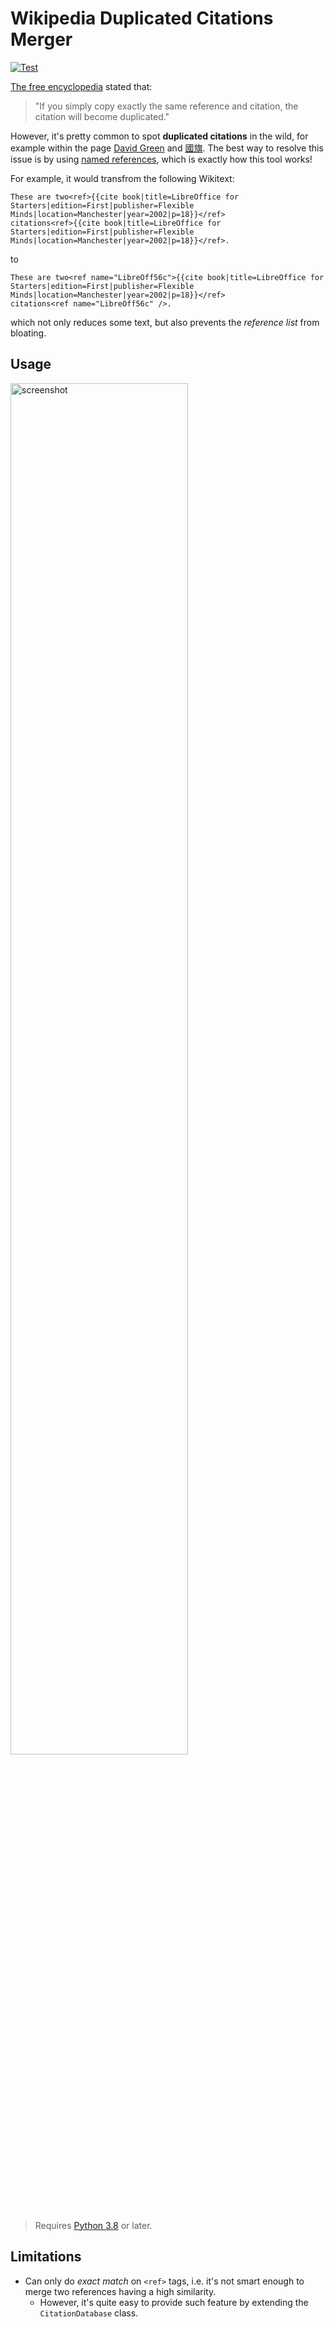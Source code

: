 # Wikipedia Duplicated Citations Merger

[![Test](https://github.com/davidhcefx/Wikipedia-Duplicated-Citations-Merger/actions/workflows/python-test.yml/badge.svg)](https://github.com/davidhcefx/Wikipedia-Duplicated-Citations-Merger/actions/workflows/python-test.yml)

[The free encyclopedia][wikipedia] stated that:

> "If you simply copy exactly the same reference and citation, the citation will become duplicated."

However, it's pretty common to spot **duplicated citations** in the wild, for example within the page [David Green][] and [國旗][]. The best way to resolve this issue is by using [named references][duplicated], which is exactly how this tool works!

For example, it would transfrom the following Wikitext:
```wikitext
These are two<ref>{{cite book|title=LibreOffice for Starters|edition=First|publisher=Flexible Minds|location=Manchester|year=2002|p=18}}</ref>
citations<ref>{{cite book|title=LibreOffice for Starters|edition=First|publisher=Flexible Minds|location=Manchester|year=2002|p=18}}</ref>.
```
to
```wikitext
These are two<ref name="LibreOff56c">{{cite book|title=LibreOffice for Starters|edition=First|publisher=Flexible Minds|location=Manchester|year=2002|p=18}}</ref>
citations<ref name="LibreOff56c" />.
```

which not only reduces some text, but also prevents the *reference list* from bloating.


## Usage

<img src="https://user-images.githubusercontent.com/23246033/163454251-ff1f05a2-5909-450b-81b4-573497347575.png" alt="screenshot" width=75%>

> Requires [Python 3.8][] or later.


## Limitations

- Can only do *exact match* on `<ref>` tags, i.e. it's not smart enough to merge two references having a high similarity.
  - However, it's quite easy to provide such feature by extending the `CitationDatabase` class.


[wikipedia]: https://en.wikipedia.org/wiki/Wikipedia
[duplicated]: https://en.wikipedia.org/wiki/Template:Duplicated_citations
[Python 3.8]: https://www.python.org/downloads/release/python-380/
[David Green]: https://en.wikipedia.org/w/index.php?title=David_Green_(social_entrepreneur)&oldid=936659277
[國旗]: https://zh.wikipedia.org/w/index.php?title=%E5%9B%BD%E6%97%97&oldid=71148025
